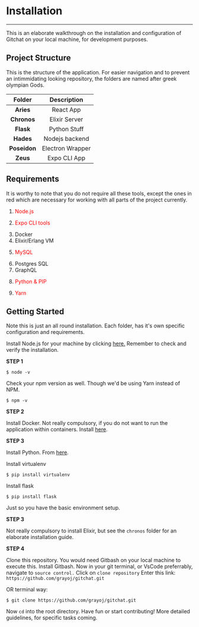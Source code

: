 # Installation

---

This is an elaborate walkthrough on the installation and configuration of Gitchat on your local machine, for development purposes.

## Project Structure

This is the structure of the application. For easier navigation and to prevent an intimmidating looking repository, the folders are named after greek olympian Gods.

|   Folder    |   Description    |
| :---------: | :--------------: |
|  <b>Aries   |    React App     |
| <b>Chronos  |  Elixir Server   |
|  <b>Flask   |   Python Stuff   |
|  <b>Hades   |  Nodejs backend  |
| <b>Poseidon | Electron Wrapper |
|   <b>Zeus   |   Expo CLI App   |

## Requirements

It is worthy to note that you do not require all these tools, except the ones in red which are necessary for working with all parts of the project currently.

1. <p style="color: red">Node.js</p>
2. <p style="color: red">Expo CLI tools</p>
3. Docker
4. Elixir/Erlang VM
5. <p style="color: red">MySQL</p>
6. Postgres SQL
7. GraphQL
8. <p style="color: red">Python & PIP</p>
9. <p style="color: red">Yarn</p>

## Getting Started

Note this is just an all round installation. Each folder, has it's own specific configuration and requirements.

Install Node.js for your machine by clicking <a href="http://nodejs.org">here.</a> Remember to check and verify the installation.

<strong>STEP 1</strong>

```shell
$ node -v
```

Check your npm version as well. Though we'd be using Yarn instead of NPM.

```shell
$ npm -v
```

<strong>STEP 2</strong>

Install Docker. Not really compulsory, if you do not want to run the application within containers.
Install <a href="http://docker.org">here</a>.

<strong>STEP 3</strong>

Install Python. From <a href="http://python.org">here</a>.

Install virtualenv

```shell
$ pip install virtualenv
```

Install flask

```shell
$ pip install flask
```

Just so you have the basic environment setup.

<strong>STEP 3</strong>

Not really compulsory to install Elixir, but see the `chronos` folder for an elaborate installation guide.

<strong>STEP 4</strong>

Clone this repository. You would need Gitbash on your local machine to execute this. Install Gitbash.
Now in your git terminal, or VsCode preferrably, navigate to `source control.`
Click on `clone repository`
Enter this link: `https://github.com/grayoj/gitchat.git`

OR terminal way:

```git
$ git clone https://github.com/grayoj/gitchat.git
```

Now `cd` into the root directory. Have fun or start contributing!
More detailed guidelines, for specific tasks coming.
